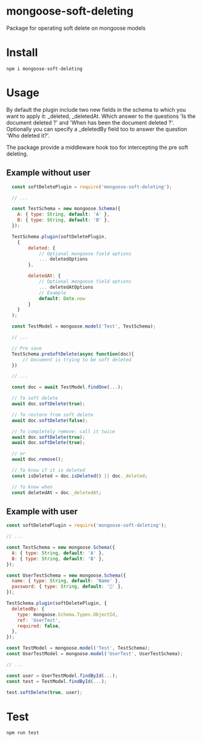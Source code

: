 # mongoose-soft-deleting

Package for operating soft delete on mongoose models

# Install

`npm i mongoose-soft-deleting`

# Usage

By default the plugin include two new fields in the schema to which you want to apply it: \_deleted, \_deletedAt.
Which answer to the questions 'Is the document deleted ?' and 'When has been the document deleted ?'.
Optionally you can specify a \_deletedBy field too to answer the question 'Who deleted it?'.

The package provide a middleware hook too for intercepting the pre soft deleting.

## Example without user

```js
  const softDeletePlugin = require('mongoose-soft-deleting');

  // ...

  const TestSchema = new mongoose.Schema({
    A: { type: String, default: 'A' },
    B: { type: String, default: 'B' },
  });

  TestSchema.plugin(softDeletePlugin,
    {
        deleted: {
            // Optional mongoose field options
            ... deletedOptions
        },

        deletedAt: {
            // Optional mongoose field options
            ... deletedAtOptions
            // Example
            default: Date.now
        }
    }
  );

  const TestModel = mongoose.model('Test', TestSchema);

  // ...

  // Pre save
  TestSchema.preSoftDelete(async function(doc){
      // Document is trying to be soft deleted
  })

  // ...

  const doc = await TestModel.findOne(...);

  // To soft delete
  await doc.softDelete(true);

  // To restore from soft delete
  await doc.softDelete(false);

  // To completely remove: call it twice
  await doc.softDelete(true);
  await doc.softDelete(true);

  // or
  await doc.remove();

  // To know if it is deleted
  const isDeleted = doc.isDeleted() || doc._deleted;

  // To know when
  const deletedAt = doc._deletedAt;
```

## Example with user

```js
const softDeletePlugin = require('mongoose-soft-deleting');

// ...

const TestSchema = new mongoose.Schema({
  A: { type: String, default: 'A' },
  B: { type: String, default: 'B' },
});

const UserTestSchema = new mongoose.Schema({
  name: { type: String, default: 'Name' },
  password: { type: String, default: '🤫' },
});

TestSchema.plugin(softDeletePlugin, {
  deletedBy: {
    type: mongoose.Schema.Types.ObjectId,
    ref: 'UserTest',
    required: false,
  },
});

const TestModel = mongoose.model('Test', TestSchema);
const UserTestModel = mongoose.model('UserTest', UserTestSchema);

// ...

const user = UserTestModel.findById(...);
const test = TestModel.findById(...);

test.softDelete(true, user);

```

# Test

`npm run test`

